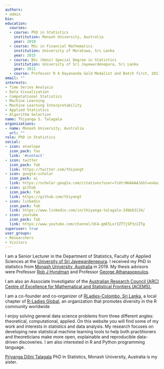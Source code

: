 ```yaml
---
authors:
- admin
bio: 
education:
  courses:
  - course: PhD in Statistics
    institution: Monash University, Australia
    year: 2019
  - course: MSc in Financial Mathematics
    institution: University of Moratuwa, Sri Lanka
    year: 2015
  - course: BSc (Hons) Special Degree in Statistics
    institution: University of Sri Jayewardenepura, Sri Lanka
    year: 2011
  - course: Professor R A Dayananda Gold Medalist and Batch first, 2011
email: ""
interests:
- Time Series Analysis
- Data Visualization
- Computational Statistics
- Machine Learning
- Machine Learning Interpretability
- Applied Statistics
- Algorithm Selection
name: Thiyanga S. Talagala
organizations:
- name: Monash University, Australia
  url: ""
role: PhD in Statistics
social:
- icon: envelope
  icon_pack: fas
  link: '#contact'
- icon: twitter
  icon_pack: fab
  link: https://twitter.com/thiyangt
- icon: google-scholar
  icon_pack: ai
  link: https://scholar.google.com/citations?user=7cUtrWUAAAAJ&hl=en&oi=ao
- icon: github
  icon_pack: fab
  link: https://github.com/thiyangt
- icon: linkedin
  icon_pack: fab
  link: https://www.linkedin.com/in/thiyanga-talagala-24bb63134/
- icon: youtube
  icon_pack: fab
  link: https://www.youtube.com/channel/UCA-gmE5LxrIZTTjSP3z2ZTg
superuser: true
user_groups:
- Researchers
- Visitors
---
```



I am a Senior Lecturer in the Department of Statistics, Faculty of Applied Sciences at the [University of Sri Jayewardenepura](http://science.sjp.ac.lk/). I received my PhD in statistics from [Monash University, Australia](https://www.monash.edu/) in 2019. My thesis advisors were Professor [Rob J Hyndman](https://robjhyndman.com/hyndsight/) and Professor [George Athanasopoulos](https://research.monash.edu/en/persons/george-athanasopoulos). 

I am also an Associate Investigator of the [Australian Research Council (ARC) Centre of Excellence for Mathematical and Statistical Frontiers (ACEMS).](https://acems.org.au/home)

I am a co-founder and co-organizer of [RLadies-Colombo, Sri Lanka](https://github.com/thiyangt/covid19srilanka), a local chapter of [R-Ladies Global](https://rladies.org/), an organization that promotes diversity in the R community worldwide

I enjoy solving general data science problems from three different angles: theoretical, computational, applied. On this website you will find some of my work and interests in statistics and data analysis. My research focuses on developing new statistical machine learning tools to help both practitioners and theoreticians make more open, explainable and reproducible data-driven discoveries. I am also interested in R and Python programming language.

[Priyanga Dilini Talagala](https://prital.netlify.com/)  PhD in Statistics, Monash University, Australia is my sister.


